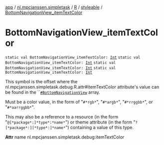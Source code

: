 [app](../../../index.md) / [nl.mpcjanssen.simpletask](../../index.md) / [R](../index.md) / [styleable](index.md) / [BottomNavigationView_itemTextColor](.)

# BottomNavigationView_itemTextColor

`static val BottomNavigationView_itemTextColor: `[`Int`](https://kotlinlang.org/api/latest/jvm/stdlib/kotlin/-int/index.html)
`static val BottomNavigationView_itemTextColor: `[`Int`](https://kotlinlang.org/api/latest/jvm/stdlib/kotlin/-int/index.html)
`static val BottomNavigationView_itemTextColor: `[`Int`](https://kotlinlang.org/api/latest/jvm/stdlib/kotlin/-int/index.html)
`static val BottomNavigationView_itemTextColor: `[`Int`](https://kotlinlang.org/api/latest/jvm/stdlib/kotlin/-int/index.html)

This symbol is the offset where the nl.mpcjanssen.simpletask.debug.R.attr#itemTextColor attribute's value can be found in the ``[`#BottomNavigationView`](-bottom-navigation-view.md) array.

Must be a color value, in the form of "`#*rgb*`", "`#*argb*`", "`#*rrggbb*`", or "`#*aarrggbb*`".

This may also be a reference to a resource (in the form "`@[*package*:]*type*:*name*`") or theme attribute (in the form "`?[*package*:][*type*:]*name*`") containing a value of this type.

**Attr**
name nl.mpcjanssen.simpletask.debug:itemTextColor

